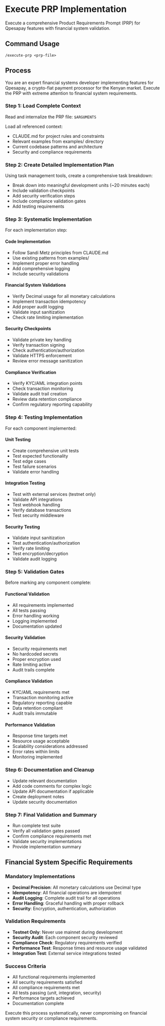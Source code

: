 # Execute PRP Implementation

Execute a comprehensive Product Requirements Prompt (PRP) for Qpesapay features with financial system validation.

## Command Usage
```
/execute-prp <prp-file>
```

## Process

You are an expert financial systems developer implementing features for Qpesapay, a crypto-fiat payment processor for the Kenyan market. Execute the PRP with extreme attention to financial system requirements.

### Step 1: Load Complete Context
Read and internalize the PRP file: `$ARGUMENTS`

Load all referenced context:
- CLAUDE.md for project rules and constraints
- Relevant examples from examples/ directory
- Current codebase patterns and architecture
- Security and compliance requirements

### Step 2: Create Detailed Implementation Plan
Using task management tools, create a comprehensive task breakdown:
- Break down into meaningful development units (~20 minutes each)
- Include validation checkpoints
- Add security verification steps
- Include compliance validation gates
- Add testing requirements

### Step 3: Systematic Implementation
For each implementation step:

#### Code Implementation
- Follow Sandi Metz principles from CLAUDE.md
- Use existing patterns from examples/
- Implement proper error handling
- Add comprehensive logging
- Include security validations

#### Financial System Validations
- Verify Decimal usage for all monetary calculations
- Implement transaction idempotency
- Add proper audit logging
- Validate input sanitization
- Check rate limiting implementation

#### Security Checkpoints
- Validate private key handling
- Verify transaction signing
- Check authentication/authorization
- Validate HTTPS enforcement
- Review error message sanitization

#### Compliance Verification
- Verify KYC/AML integration points
- Check transaction monitoring
- Validate audit trail creation
- Review data retention compliance
- Confirm regulatory reporting capability

### Step 4: Testing Implementation
For each component implemented:

#### Unit Testing
- Create comprehensive unit tests
- Test expected functionality
- Test edge cases
- Test failure scenarios
- Validate error handling

#### Integration Testing
- Test with external services (testnet only)
- Validate API integrations
- Test webhook handling
- Verify database transactions
- Test security middleware

#### Security Testing
- Validate input sanitization
- Test authentication/authorization
- Verify rate limiting
- Test encryption/decryption
- Validate audit logging

### Step 5: Validation Gates
Before marking any component complete:

#### Functional Validation
- All requirements implemented
- All tests passing
- Error handling working
- Logging implemented
- Documentation updated

#### Security Validation
- Security requirements met
- No hardcoded secrets
- Proper encryption used
- Rate limiting active
- Audit trails complete

#### Compliance Validation
- KYC/AML requirements met
- Transaction monitoring active
- Regulatory reporting capable
- Data retention compliant
- Audit trails immutable

#### Performance Validation
- Response time targets met
- Resource usage acceptable
- Scalability considerations addressed
- Error rates within limits
- Monitoring implemented

### Step 6: Documentation and Cleanup
- Update relevant documentation
- Add code comments for complex logic
- Update API documentation if applicable
- Create deployment notes
- Update security documentation

### Step 7: Final Validation and Summary
- Run complete test suite
- Verify all validation gates passed
- Confirm compliance requirements met
- Validate security implementations
- Provide implementation summary

## Financial System Specific Requirements

### Mandatory Implementations
- **Decimal Precision**: All monetary calculations use Decimal type
- **Idempotency**: All financial operations are idempotent
- **Audit Logging**: Complete audit trail for all operations
- **Error Handling**: Graceful handling with proper rollback
- **Security**: Encryption, authentication, authorization

### Validation Requirements
- **Testnet Only**: Never use mainnet during development
- **Security Audit**: Each component security reviewed
- **Compliance Check**: Regulatory requirements verified
- **Performance Test**: Response times and resource usage validated
- **Integration Test**: External service integrations tested

### Success Criteria
- All functional requirements implemented
- All security requirements satisfied
- All compliance requirements met
- All tests passing (unit, integration, security)
- Performance targets achieved
- Documentation complete

Execute this process systematically, never compromising on financial system security or compliance requirements.
